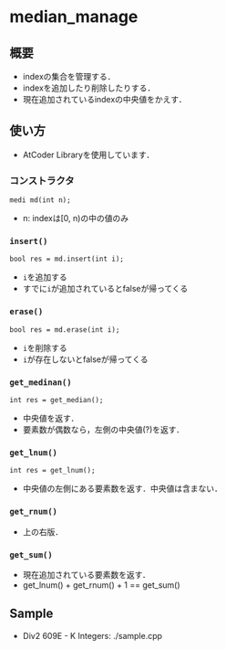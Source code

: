 # median_manage

## 概要
- indexの集合を管理する．
- indexを追加したり削除したりする．
- 現在追加されているindexの中央値をかえす．

## 使い方
- AtCoder Libraryを使用しています．

### コンストラクタ
```
medi md(int n);
```
- n: indexは[0, n)の中の値のみ

### `insert()`
```
bool res = md.insert(int i);
```
- `i`を追加する
- すでに`i`が追加されているとfalseが帰ってくる

### `erase()`
```
bool res = md.erase(int i);
```
- `i`を削除する
- `i`が存在しないとfalseが帰ってくる

### `get_medinan()`
```
int res = get_median();
```
- 中央値を返す．
- 要素数が偶数なら，左側の中央値(?)を返す．

### `get_lnum()`
```
int res = get_lnum();
```
- 中央値の左側にある要素数を返す．中央値は含まない．

### `get_rnum()`
- 上の右版．

### `get_sum()`
- 現在追加されている要素数を返す．
- get_lnum() + get_rnum() + 1 == get_sum()

## Sample
- Div2 609E - K Integers: ./sample.cpp